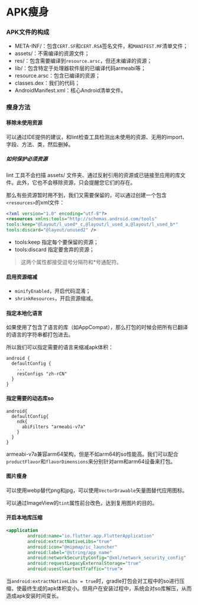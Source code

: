 # APK瘦身


<!--more-->

### APK文件的构成

- META-INF/：包含`CERT.SF`和`CERT.RSA`签名文件，和`MANIFEST.MF`清单文件；
- assets/：不需编译的资源文件；
- res/：包含需要编译到`resource.arsc`，但还未编译的资源；
- lib/：包含特定于处理器软件层的已编译代码armeabi等；
- resource.arsc：包含已编译的资源；
- classes.dex：我们的代码；
- AndroidManifest.xml：核心Android清单文件。

### 瘦身方法

#### 移除未使用资源

可以通过IDE提供的建议，和lint检查工具检测出未使用的资源、无用的import、字段、方法、类，然后删掉。

##### 如何保护必须资源

lint 工具不会扫描 assets/ 文件夹、通过反射引用的资源或已链接至应用的库文件。此外，它也不会移除资源，只会提醒您它们的存在。

那么有些资源暂时用不到，我们又需要保留的，可以通过创建一个包含`<resources>`的xml文件：

```xml
<?xml version="1.0" encoding="utf-8"?>
<resources xmlns:tools="http://schemas.android.com/tools"
tools:keep="@layout/l_used*_c,@layout/l_used_a,@layout/l_used_b*"
tools:discard="@layout/unused2" />
```

- tools:keep  指定每个要保留的资源；
- tools:discard   指定要舍弃的资源；

>这两个属性都接受逗号分隔符和*号通配符。

#### 启用资源缩减

- `minifyEnabled`，开启代码混淆；
- `shrinkResources`，开启资源缩减。

#### 指定本地化语言

如果使用了包含了语言的库（如AppCompat），那么打包的时候会把所有已翻译的语言的字符串都打包进去。

所以我们可以指定需要的语言来缩减apk体积：

```proovy
android {
  defaultConfig {
    ...
    resConfigs "zh-rCN"
  }
}
```

#### 指定需要的动态库so

```proovy
android{
  defaultConfig{
    ndk{
      abiFilters "armeabi-v7a"
    }
  }
}
```

armeabi-v7a兼容arm64架构，但是不如arm64的so性能高。我们可以配合`productFlavor`和`flavorDimensions`来分别针对arm和arm64设备来打包。

#### 图片瘦身

可以使用webp替代png和jpg，可以使用`VectorDrawable`矢量图替代应用图标。

可以通过ImageView的`tint`属性前台改色，达到复用图片的目的。

#### 开启本地库压缩

```xml
<application
        android:name="io.flutter.app.FlutterApplication"
        android:extractNativeLibs="true"
        android:icon="@mipmap/ic_launcher"
        android:label="@string/app_name"
        android:networkSecurityConfig="@xml/network_security_config"
        android:requestLegacyExternalStorage="true"
        android:usesCleartextTraffic="true">
```

当`android:extractNativeLibs = true`时，gradle打包会对工程中的so进行压缩，使最终生成的apk体积变小。但用户在安装过程中，系统会对so库解压，从而造成apk安装时间变长。

